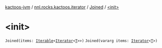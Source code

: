 [kactoos-jvm](../../index.md) / [nnl.rocks.kactoos.iterator](../index.md) / [Joined](index.md) / [&lt;init&gt;](./-init-.md)

# &lt;init&gt;

`Joined(items: `[`Iterable`](https://kotlinlang.org/api/latest/jvm/stdlib/kotlin.collections/-iterable/index.html)`<`[`Iterator`](https://kotlinlang.org/api/latest/jvm/stdlib/kotlin.collections/-iterator/index.html)`<`[`T`](index.md#T)`>>)`
`Joined(vararg items: `[`Iterator`](https://kotlinlang.org/api/latest/jvm/stdlib/kotlin.collections/-iterator/index.html)`<`[`T`](index.md#T)`>)`